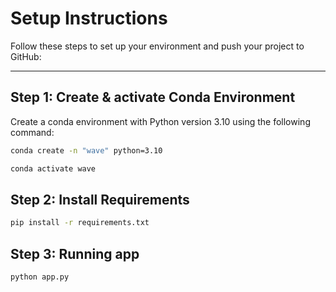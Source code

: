 # Setup Instructions

Follow these steps to set up your environment and push your project to GitHub:

---

## **Step 1: Create & activate Conda Environment**
Create a conda environment with Python version 3.10 using the following command:
```bash
conda create -n "wave" python=3.10
```
```bash
conda activate wave
```
## **Step 2: Install Requirements**
```bash
pip install -r requirements.txt
```
## **Step 3: Running app**
```bash
python app.py
```
